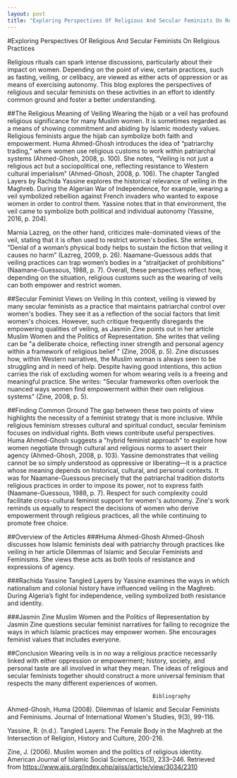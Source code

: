 ```yaml
---
layout: post
title: "Exploring Perspectives Of Religious And Secular Feminists On Religious Practices"
---
```

#Exploring Perspectives Of Religious And Secular Feminists On Religious Practices

Religious rituals can spark intense discussions, particularly about their impact on women. Depending on the point of view, certain practices, such as fasting, veiling, or celibacy, are viewed as either acts of oppression or as means of exercising autonomy. This blog explores the perspectives of religious and secular feminists on these activities in an effort to identify common ground and foster a better understanding.

##The Religious Meaning of Veiling
Wearing the hijab or a veil has profound religious significance for many Muslim women. It is sometimes regarded as a means of showing commitment and abiding by Islamic modesty values. Religious feminists argue the hijab can symbolize both faith and empowerment. Huma Ahmed-Ghosh introduces the idea of “patriarchy trading,” where women use religious customs to work within patriarchal systems (Ahmed-Ghosh, 2008, p. 100). She notes, “Veiling is not just a religious act but a sociopolitical one, reflecting resistance to Western cultural imperialism” (Ahmed-Ghosh, 2008, p. 106).
The chapter Tangled Layers by Rachida Yassine explores the historical relevance of veiling in the Maghreb. During the Algerian War of Independence, for example, wearing a veil symbolized rebellion against French invaders who wanted to expose women in order to control them. Yassine notes that in that environment, the veil came to symbolize both political and individual autonomy (Yassine, 2016, p. 204).

Marnia Lazreg, on the other hand, criticizes male-dominated views of the veil, stating that it is often used to restrict women's bodies. She writes, “Denial of a woman’s physical body helps to sustain the fiction that veiling it causes no harm” (Lazreg, 2009, p. 26). Naamane-Guessous adds that veiling practices can trap women’s bodies in a “straitjacket of prohibitions” (Naamane-Guessous, 1988, p. 7). Overall, these perspectives reflect how, depending on the situation, religious customs such as the wearing of veils can both empower and restrict women. 

##Secular Feminist Views on Veiling
In this context, veiling is viewed by many secular feminists as a practice that maintains patriarchal control over women's bodies. They see it as a reflection of the social factors that limit women's choices. However, such critique frequently disregards the empowering qualities of veiling, as Jasmin Zine points out in her article Muslim Women and the Politics of Representation. She writes that veiling can be "a deliberate choice, reflecting inner strength and personal agency within a framework of religious belief " (Zine, 2008, p. 5).
Zine discusses how, within Western narratives, the Muslim woman is always seen to be struggling and in need of help. Despite having good intentions, this action carries the risk of excluding women for whom wearing veils is a freeing and meaningful practice. She writes: "Secular frameworks often overlook the nuanced ways women find empowerment within their own religious systems" (Zine, 2008, p. 5).

##Finding Common Ground
The gap between these two points of view highlights the necessity of a feminist strategy that is more inclusive. While religious feminism stresses cultural and spiritual conduct, secular feminism focuses on individual rights. Both views contribute useful perspectives. Huma Ahmed-Ghosh suggests a "hybrid feminist approach" to explore how women negotiate through cultural and religious norms to assert their agency (Ahmed-Ghosh, 2008, p. 103).
Yassine demonstrates that veiling cannot be so simply understood as oppressive or liberating—it is a practice whose meaning depends on historical, cultural, and personal contexts. It was for Naamane-Guessous precisely that the patriarchal tradition distorts religious practices in order to impose its power, not to express faith (Naamane-Guessous, 1988, p. 7). Respect for such complexity could facilitate cross-cultural feminist support for women's autonomy.
Zine's work reminds us equally to respect the decisions of women who derive empowerment through religious practices, all the while continuing to promote free choice.

##Overview of the Articles
###Huma Ahmed-Ghosh
Ahmed-Ghosh discusses how Islamic feminists deal with patriarchy through practices like veiling in her article Dilemmas of Islamic and Secular Feminists and Feminisms. She views these acts as both tools of resistance and expressions of agency.

###Rachida Yassine
Tangled Layers by Yassine examines the ways in which nationalism and colonial history have influenced veiling in the Maghreb. During Algeria’s fight for independence, veiling symbolized both resistance and identity.

###Jasmin Zine
Muslim Women and the Politics of Representation by Jasmin Zine questions secular feminist narratives for failing to recognize the ways in which Islamic practices may empower women. She encourages feminist values that includes everyone.

##Conclusion
Wearing veils is in no way a religious practice necessarily linked with either oppression or empowerment; history, society, and personal taste are all involved in what they mean. The ideas of religious and secular feminists together should construct a more universal feminism that respects the many different experiences of women.





                                                  Bibliography

Ahmed-Ghosh, Huma (2008). Dilemmas of Islamic and Secular Feminists and Feminisms. Journal of International Women's Studies, 9(3), 99-116.

Yassine, R. (n.d.). Tangled Layers: The Female Body in the Maghreb at the Intersection of Religion, History and Culture, 200-216.

 Zine, J. (2006). Muslim women and the politics of religious identity. American Journal of Islamic Social Sciences, 15(3), 233–246. Retrieved from https://www.ajis.org/index.php/ajiss/article/view/3034/2310 
